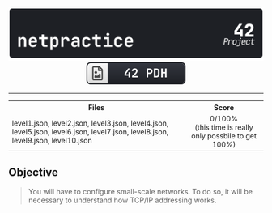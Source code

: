 <div align="center">
	<img src="https://github.com/gawbsouza/42-pdh/blob/main/dark/netpractice_dark.svg">
	<br>
	<a href="https://github.com/gawbsouza/42-pdh">
		<img src="https://github.com/gawbsouza/42-pdh/blob/main/badge/42pdh_badge.svg">
	</a>
</div>

---
<table>
	<tr>
		<th style="font-weight:bold">
			Files
		</th>
		<th style="font-weight:bold">
			Score
		</th>
	</tr>
	<tr>
		<td>
			level1.json,
			level2.json,
			level3.json,
			level4.json,
			level5.json,
			level6.json,
			level7.json,
			level8.json,
			level9.json,
			level10.json
		</td>
		<td align="center">
			0/100%
			<br>
			(this time is really only possbile to get 100%)
		</td>
	</tr>
</table>

## Objective

>You will have to configure small-scale networks. To do so, it will be necessary to understand how TCP/IP addressing works.

